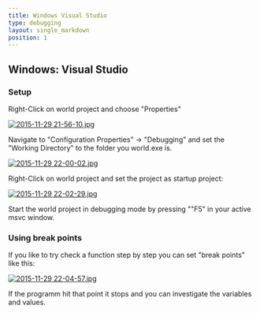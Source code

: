 ```yaml
---
title: Windows Visual Studio
type: debugging
layout: single_markdown
position: 1
---
```

## Windows: Visual Studio

### Setup

Right-Click on world project and choose "Properties"

[![2015-11-29 21-56-10.jpg](/Wiki/images/debugging.windows/2015-11-29_21-56-10.jpg)]()

Navigate to "Configuration Properties" -> "Debugging" and set the "Working Directory" to the folder you world.exe is.

[![2015-11-29 22-00-02.jpg](/Wiki/images/debugging.windows/2015-11-29_22-00-02.jpg)]()

Right-Click on world project and set the project as startup project:

[![2015-11-29 22-02-29.jpg](/Wiki/images/debugging.windows/2015-11-29_22-02-29.jpg)]()

Start the world project in debugging mode by pressing ""F5" in your active msvc window.

### Using break points

If you like to try check a function step by step you can set "break points" like this:

[![2015-11-29 22-04-57.jpg](/Wiki/images/debugging.windows/2015-11-29_22-04-57.jpg)]()

If the programm hit that point it stops and you can investigate the variables and values.
